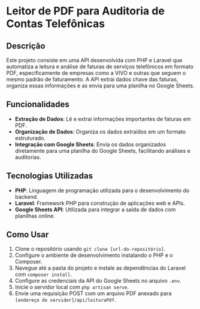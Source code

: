 # Leitor de PDF para Auditoria de Contas Telefônicas

## Descrição
Este projeto consiste em uma API desenvolvida com PHP e Laravel que automatiza a leitura e análise de faturas de serviços telefônicos em formato PDF, especificamente de empresas como a VIVO e outras que seguem o mesmo padrão de faturamento. A API extrai dados chave das faturas, organiza essas informações e as envia para uma planilha no Google Sheets.

## Funcionalidades
- **Extração de Dados**: Lê e extrai informações importantes de faturas em PDF.
- **Organização de Dados**: Organiza os dados extraídos em um formato estruturado.
- **Integração com Google Sheets**: Envia os dados organizados diretamente para uma planilha do Google Sheets, facilitando análises e auditorias.

## Tecnologias Utilizadas
- **PHP**: Linguagem de programação utilizada para o desenvolvimento do backend.
- **Laravel**: Framework PHP para construção de aplicações web e APIs.
- **Google Sheets API**: Utilizada para integrar a saída de dados com planilhas online.

## Como Usar
1. Clone o repositório usando `git clone [url-do-repositório]`.
2. Configure o ambiente de desenvolvimento instalando o PHP e o Composer.
3. Navegue até a pasta do projeto e instale as dependências do Laravel com `composer install`.
4. Configure as credenciais da API do Google Sheets no arquivo `.env`.
5. Inicie o servidor local com `php artisan serve`.
6. Envie uma requisição POST com um arquivo PDF anexado para `[endereço do servidor]/api/leituraPdf`.

